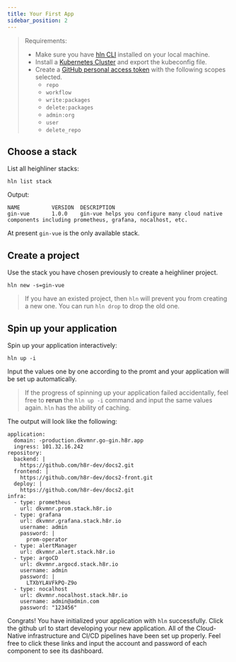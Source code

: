 ```yaml
---
title: Your First App
sidebar_position: 2
---
```



> Requirements:
> - Make sure you have [hln CLI](installation.md#1-install-hln-cli) installed on your local machine.
> - Install a [Kubernetes Cluster](installation.md#2-install-kubernetes-cluster) and export the kubeconfig file.
> - Create a [GitHub personal access token](https://docs.github.com/en/authentication/keeping-your-account-and-data-secure/creating-a-personal-access-token) with the following scopes selected.
>   - `repo`
>   - `workflow`
>   - `write:packages`
>   - `delete:packages`
>   - `admin:org`
>   - `user`
>   - `delete_repo`

## Choose a stack

List all heighliner stacks:

```shell
hln list stack
```

Output:

```shell
NAME          VERSION  DESCRIPTION
gin-vue       1.0.0    gin-vue helps you configure many cloud native components including prometheus, grafana, nocalhost, etc.
```

At present `gin-vue` is the only available stack.

## Create a project

Use the stack you have chosen previously to create a heighliner project.

```shell
hln new -s=gin-vue
```

> If you have an existed project, then `hln` will prevent you from creating a new one. You can run `hln drop` to drop the old one.

## Spin up your application

Spin up your application interactively:

```shell
hln up -i
```

Input the values one by one according to the promt and your application will be set up automatically.

> If the progress of spinning up your application failed accidentally, feel free to **rerun** the `hln up -i` command and input the same values again. `hln` has the ability of caching.

The output will look like the following:

```shell
application:
  domain: -production.dkvmnr.go-gin.h8r.app
  ingress: 101.32.16.242
repository:
  backend: |
    https://github.com/h8r-dev/docs2.git
  frontend: |
    https://github.com/h8r-dev/docs2-front.git
  deploy: |
    https://github.com/h8r-dev/docs2.git
infra:
  - type: prometheus
    url: dkvmnr.prom.stack.h8r.io
  - type: grafana
    url: dkvmnr.grafana.stack.h8r.io
    username: admin
    password: |
      prom-operator
  - type: alertManager
    url: dkvmnr.alert.stack.h8r.io
  - type: argoCD
    url: dkvmnr.argocd.stack.h8r.io
    username: admin
    password: |
      LTXbYLAVFkPQ-Z9o
  - type: nocalhost
    url: dkvmnr.nocalhost.stack.h8r.io
    username: admin@admin.com
    password: "123456"

```

Congrats! You have initialized your application with `hln` successfully. Click the github url to start developing your new application. All of the Cloud-Native infrastructure and CI/CD pipelines have been set up properly. Feel free to click these links and input the account and password of each component to see its dashboard.
